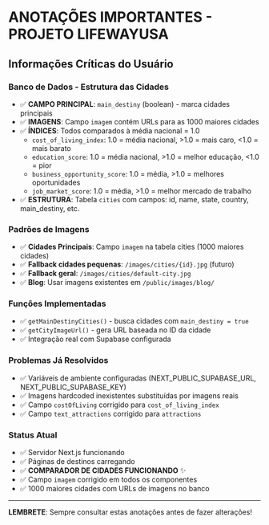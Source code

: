 # ANOTAÇÕES IMPORTANTES - PROJETO LIFEWAYUSA

## Informações Críticas do Usuário

### Banco de Dados - Estrutura das Cidades
- ✅ **CAMPO PRINCIPAL**: `main_destiny` (boolean) - marca cidades principais
- ✅ **IMAGENS**: Campo `imagem` contém URLs para as 1000 maiores cidades
- ✅ **ÍNDICES**: Todos comparados à média nacional = 1.0
  - `cost_of_living_index`: 1.0 = média nacional, >1.0 = mais caro, <1.0 = mais barato
  - `education_score`: 1.0 = média nacional, >1.0 = melhor educação, <1.0 = pior
  - `business_opportunity_score`: 1.0 = média, >1.0 = melhores oportunidades
  - `job_market_score`: 1.0 = média, >1.0 = melhor mercado de trabalho
- ✅ **ESTRUTURA**: Tabela `cities` com campos: id, name, state, country, main_destiny, etc.

### Padrões de Imagens
- ✅ **Cidades Principais**: Campo `imagem` na tabela cities (1000 maiores cidades)
- ✅ **Fallback cidades pequenas**: `/images/cities/{id}.jpg` (futuro)
- ✅ **Fallback geral**: `/images/cities/default-city.jpg`
- ✅ **Blog**: Usar imagens existentes em `/public/images/blog/`

### Funções Implementadas
- ✅ `getMainDestinyCities()` - busca cidades com `main_destiny = true`
- ✅ `getCityImageUrl()` - gera URL baseada no ID da cidade
- ✅ Integração real com Supabase configurada

### Problemas Já Resolvidos
- ✅ Variáveis de ambiente configuradas (NEXT_PUBLIC_SUPABASE_URL, NEXT_PUBLIC_SUPABASE_KEY)
- ✅ Imagens hardcoded inexistentes substituídas por imagens reais
- ✅ Campo `costOfLiving` corrigido para `cost_of_living_index`
- ✅ Campo `text_attractions` corrigido para `attractions`

### Status Atual
- ✅ Servidor Next.js funcionando
- ✅ Páginas de destinos carregando
- ✅ **COMPARADOR DE CIDADES FUNCIONANDO** ✨
- ✅ Campo `imagem` corrigido em todos os componentes
- ✅ 1000 maiores cidades com URLs de imagens no banco

---
**LEMBRETE**: Sempre consultar estas anotações antes de fazer alterações!

